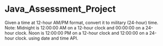 # Java_Assessment_Project

Given a time at 12-hour AM/PM format, convert it to military (24-hour) time.
Note: Midnight is 12:00:00 AM on a 12-hour clock and 00:00:00 on a 24-hour clock. Noon is 12:00:00 PM on a 12-hour clock and 12:00:00 on a 24-hour clock. using date and time API.
